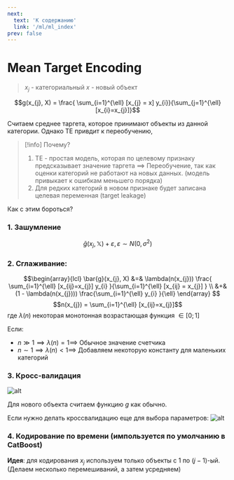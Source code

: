 ```yaml
---
next:
  text: 'К содержанию'
  link: '/ml/ml_index'
prev: false
---
```


# Mean Target Encoding

> $x_{j}$ - категориальный
> $x$ - новый объект

$$g(x_{j}, X) = \frac{  \sum_{i=1}^{\ell} [x_{j} = x] y_{i}}{\sum_{j=1}^{\ell} [x_{i}=x_{j}]}$$

Считаем среднее таргета, которое принимают объекты из данной категории. Однако TE привдит к переобучению,

>[!info] Почему?
> 1. TE - простая модель, которая по целевому признаку предсказывает значение таргета $\implies$ Переобучение, так как оценки категорий не работают на новых данных. (модель привыкает к ошибкам меньшего порядка)
> 2. Для редких категорий в новом признаке будет записана целевая переменная (target leakage)

Как с этим бороться?

### 1. Зашумление
$$\bar{g}(x_{j}, \mathbb{X}) + \varepsilon, \varepsilon \sim N(0, \sigma^{2})$$
### 2. Сглаживание:

$$\begin{array}{lcl}
\bar{g}(x_{j}, X) &=& \lambda(n(x_{j})) \frac{ \sum_{i=1}^{\ell} [x_{ij}=x_{j}] y_{i} }{\sum_{i=1}^{\ell} [x_{ij} = x_{j}] } \\
&+& (1 - \lambda(n(x_{j}))) \frac{\sum_{i=1}^{\ell} y_{i} }{\ell}
\end{array}
$$
$$n(x_{j}) = \sum_{i=1}^{\ell} [x_{ij}=x_{j}]$$
где $\lambda(n)$ некоторая монотонная возрастающая функция $\in [0;1]$

Если:
- $n\gg 1 \implies \lambda(n)=1 \implies$ Обычное значение счетчика
- $n\sim 1 \implies \lambda(n) < 1 \implies$ Добавляем некоторую константу для маленьких категорий

### 3. Кросс-валидация

![alt](https://i.imgur.com/NzacSp7.png)

Для нового объекта считаем функцию $g$ как обычно.

Если нужно делать кроссвалидацию еще для выбора параметров:
![alt](https://i.imgur.com/HiSb6ld.png)

### 4. Кодирование по времени (импользуется по умолчанию в CatBoost)

**Идея**: для кодирования $x_{j}$ используем только объекты с $1$ по $(j - 1)$-ый. (Делаем несколько перемешиваний, а затем усредняем)
